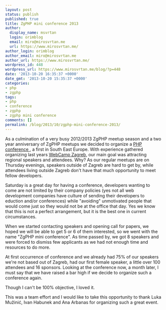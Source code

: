 ```yaml
---
layout: post
status: publish
published: true
title: ZgPHP mini conference 2013
author:
  display_name: msvrtan
  login: orimblog
  email: miro@mirosvrtan.me
  url: https://www.mirosvrtan.me/
author_login: orimblog
author_email: miro@mirosvrtan.me
author_url: https://www.mirosvrtan.me/
wordpress_id: 448
wordpress_url: https://www.mirosvrtan.me/blog/?p=448
date: '2013-10-20 16:35:37 +0000'
date_gmt: '2013-10-20 15:35:37 +0000'
categories:
- php
- zgphp
tags:
- php
- conference
- zgphp
- zgphp mini conference
comments: []
permalink: /blog/2013/10/zgphp-mini-conference-2013/
---
```

<p>As a culmination of a very busy 2012/2013 ZgPHP meetup season and a two year anniversary of ZgPHP meetups we decided to organize a <a href="http://2013.zgphp.org/?utm_source=mirosvrtan.me" target="_blank">PHP conference </a>, a first in South East Europe. With&nbsp;experience gathered organizing last years <a href="http://2012.webcampzg.org/?utm_source=mirosvrtan.me" target="_blank">WebCamp Zagreb</a>, our main goal was attracting regional speakers and attendees. Why? As our regular meetups are on Thursday evenings, speakers outside of Zagreb are hard to get by, while attendees living outside Zagreb don't have that much opportunity to meet fellow developers.</p>
<p>Saturday is a great day for having a conference, developers wanting to come are not limited by their company policies (yes not all web development companies have culture of sending their developers to eduction and/or conferences) while "avoiding" unmotivated people that would come just so they would not be at the office that day. Yes we know that this is not a perfect arrangement, but it is the best one in current circumstances.</p>
<p>When we started contacting speakers and opening call for papers, we hoped we will be able to get 5 or 6 of them interested, so we went with the name "ZgPHP mini conference". As time passed by, we got 8 speakers and were forced to dismiss few applicants as we had not enough time and resources to do more.</p>
<p>At first&nbsp;occurrence of conference and we already had 75% of our speakers we're not based out of Zagreb, had our first female speaker, a little over 100 attendees and 16 sponsors. Looking at the conference now, a month later, I must say that we have raised a bar high if we decide to organize such a conference again.</p>
<p>Though I can't be 100% objective, I loved it.</p>
<p>This was a team effort and I would like to take this opportunity to thank Luka Mužinić, Ivan Habunek and Ana Arbanas for organizing such a great event.</p>
<p>&nbsp;</p>
